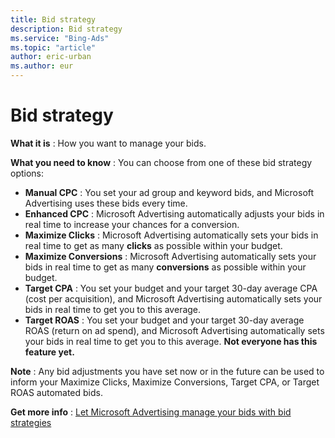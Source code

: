 ```yaml
---
title: Bid strategy
description: Bid strategy
ms.service: "Bing-Ads"
ms.topic: "article"
author: eric-urban
ms.author: eur
---
```


# Bid strategy

**What it is** : How you want to manage your bids.

**What you need to know** : You can choose from one of these bid strategy options:
- **Manual CPC** : You set your ad group and keyword bids, and Microsoft Advertising uses these bids every time.
- **Enhanced CPC** : Microsoft Advertising automatically adjusts your bids in real time to increase your chances for a conversion.
- **Maximize Clicks** : Microsoft Advertising automatically sets your bids in real time to get as many **clicks** as possible within your budget.
- **Maximize Conversions** : Microsoft Advertising automatically sets your bids in real time to get as many **conversions** as possible within your budget.
- **Target CPA** : You set your budget and your target 30-day average CPA (cost per acquisition), and Microsoft Advertising automatically sets your bids in real time to get you to this average.
- **Target ROAS** : You set your budget and your target 30-day average ROAS (return on ad spend), and Microsoft Advertising automatically sets your bids in real time to get you to this average.  **Not everyone has this feature yet.**

**Note** : Any bid adjustments you have set now or in the future can be used to inform your Maximize Clicks, Maximize Conversions, Target CPA, or Target ROAS automated bids.

**Get more info** :  [Let Microsoft Advertising manage your bids with bid strategies](../hlp_BA_CONC_BidStrategy.md)


